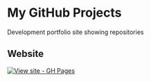 # My GitHub Projects
Development portfolio site showing repositories

## Website
[![View site - GH Pages](https://img.shields.io/badge/View_site-GH_Pages-blue?style=for-the-badge)](https://samuelnguyen999.github.io/portfolio/)

